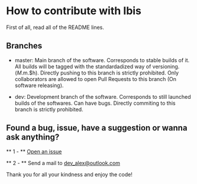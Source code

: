 # How to contribute with Ibis

First of all, read all of the README lines.

## Branches

* master: Main branch of the software. Corresponds to stable builds of it. All builds will be tagged with the standardadized way of versioning. ($M.$m.$h). Directly pushing to this branch is strictly prohibited. Only collaborators are allowed to open Pull Requests to this branch (On software releasing).

* dev: Development branch of the software. Corresponds to still launched builds of the softwares. Can have bugs. Directly commiting to this branch is strictly prohibited.

## Found a bug, issue, have a suggestion or wanna ask anything?

** 1 - ** [Open an issue](https://github.com/Ronkiro/Ibis/issues)

** 2 - ** Send a mail to [dev_alex@outlook.com](mailto:dev_alex@outlook.com)

Thank you for all your kindness and enjoy the code!